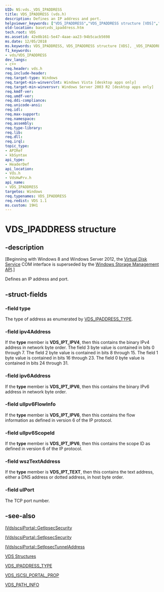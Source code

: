 ```yaml
---
UID: NS:vds._VDS_IPADDRESS
title: VDS_IPADDRESS (vds.h)
description: Defines an IP address and port.helpviewer_keywords: ["VDS_IPADDRESS","VDS_IPADDRESS structure [VDS]","_VDS_IPADDRESS","base.vds_ipaddress","vds/VDS_IPADDRESS","vdshwprv/VDS_IPADDRESS"]
old-location: base\vds_ipaddress.htm
tech.root: VDS
ms.assetid: 42e8b161-5e47-4aae-aa23-94b5cacb5698
ms.date: 12/05/2018
ms.keywords: VDS_IPADDRESS, VDS_IPADDRESS structure [VDS], _VDS_IPADDRESS, base.vds_ipaddress, vds/VDS_IPADDRESS, vdshwprv/VDS_IPADDRESS
f1_keywords:
- vds/VDS_IPADDRESS
dev_langs:
- c++
req.header: vds.h
req.include-header: 
req.target-type: Windows
req.target-min-winverclnt: Windows Vista [desktop apps only]
req.target-min-winversvr: Windows Server 2003 R2 [desktop apps only]
req.kmdf-ver: 
req.umdf-ver: 
req.ddi-compliance: 
req.unicode-ansi: 
req.idl: 
req.max-support: 
req.namespace: 
req.assembly: 
req.type-library: 
req.lib: 
req.dll: 
req.irql: 
topic_type:
- APIRef
- kbSyntax
api_type:
- HeaderDef
api_location:
- Vds.h
- VdsHwPrv.h
api_name:
- VDS_IPADDRESS
targetos: Windows
req.typenames: VDS_IPADDRESS
req.redist: VDS 1.1
ms.custom: 19H1
---
```


# VDS_IPADDRESS structure


## -description


<p class="CCE_Message">[Beginning with Windows 8 and Windows Server 2012, the <a href="https://docs.microsoft.com/windows/desktop/VDS/virtual-disk-service-portal">Virtual Disk Service</a> COM interface is superseded by the <a href="https://docs.microsoft.com/previous-versions/windows/desktop/stormgmt/windows-storage-management-api-portal">Windows Storage Management API</a>.]

Defines an IP 
  address and port.


## -struct-fields




### -field type

The type of address as enumerated by 
     <a href="https://docs.microsoft.com/windows/desktop/api/vds/ne-vds-vds_ipaddress_type">VDS_IPADDRESS_TYPE</a>.


### -field ipv4Address

If the <b>type</b> member is <b>VDS_IPT_IPV4</b>, then this contains 
     the binary IPv4 address in network byte order. The field 3 byte value is contained in bits 0 through 7.  The field 2 byte value is 
     contained in bits 8 through 15.  The field 1 byte value is contained in bits 16 through 23.  The field 0 byte 
     value is contained in bits 24 through 31.


### -field ipv6Address

If the <b>type</b> member is <b>VDS_IPT_IPV6</b>, then this contains 
     the binary IPv6 address in network byte order.


### -field ulIpv6FlowInfo

If the <b>type</b> member is <b>VDS_IPT_IPV6</b>, then this contains 
     the flow information as defined in version 6 of the IP protocol.


### -field ulIpv6ScopeId

If the <b>type</b> member is <b>VDS_IPT_IPV6</b>, then this contains 
     the scope ID as defined in version 6 of the IP protocol.


### -field wszTextAddress

If the <b>type</b> member is <b>VDS_IPT_TEXT</b>, then this contains 
     the text address, either a DNS address or dotted address, in host byte order.


### -field ulPort

The TCP port number.


## -see-also




<a href="https://docs.microsoft.com/windows/desktop/api/vdshwprv/nf-vdshwprv-ivdsiscsiportal-getipsecsecurity">IVdsIscsiPortal::GetIpsecSecurity</a>



<a href="https://docs.microsoft.com/windows/desktop/api/vdshwprv/nf-vdshwprv-ivdsiscsiportal-setipsecsecurity">IVdsIscsiPortal::SetIpsecSecurity</a>



<a href="https://docs.microsoft.com/windows/desktop/api/vdshwprv/nf-vdshwprv-ivdsiscsiportal-setipsectunneladdress">IVdsIscsiPortal::SetIpsecTunnelAddress</a>



<a href="https://docs.microsoft.com/windows/desktop/VDS/vds-structures">VDS Structures</a>



<a href="https://docs.microsoft.com/windows/desktop/api/vds/ne-vds-vds_ipaddress_type">VDS_IPADDRESS_TYPE</a>



<a href="https://docs.microsoft.com/windows/desktop/api/vdshwprv/ns-vdshwprv-vds_iscsi_portal_prop">VDS_ISCSI_PORTAL_PROP</a>



<a href="https://docs.microsoft.com/windows/desktop/api/vdshwprv/ns-vdshwprv-vds_path_info">VDS_PATH_INFO</a>
 

 

